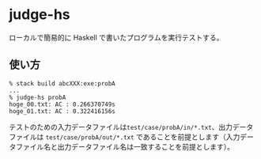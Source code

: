 # judge-hs

ローカルで簡易的に Haskell で書いたプログラムを実行テストする。

## 使い方

```
% stack build abcXXX:exe:probA
...
% judge-hs probA
hoge_00.txt: AC : 0.266370749s
hoge_01.txt: AC : 0.322416156s
```
テストのための入力データファイルは`test/case/probA/in/*.txt`、出力データファイルは `test/case/probA/out/*.txt` であることを前提とします（入力データファイル名と出力データファイル名は一致することを前提とします）。

